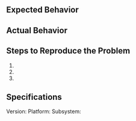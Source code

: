 ## Expected Behavior


## Actual Behavior


## Steps to Reproduce the Problem

  1.
  1.
  1.

## Specifications

  Version:
  Platform:
  Subsystem:
